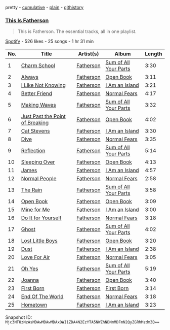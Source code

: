 pretty - [cumulative](/playlists/cumulative/37i9dQZF1DZ06evO4wEnux.md) - [plain](/playlists/plain/37i9dQZF1DZ06evO4wEnux) - [githistory](https://github.githistory.xyz/mackorone/spotify-playlist-archive/blob/main/playlists/plain/37i9dQZF1DZ06evO4wEnux)

### [This Is Fatherson](https://open.spotify.com/playlist/37i9dQZF1DZ06evO4wEnux)

> This is Fatherson\. The essential tracks, all in one playlist.

[Spotify](https://open.spotify.com/user/spotify) - 526 likes - 25 songs - 1 hr 31 min

| No. | Title | Artist(s) | Album | Length |
|---|---|---|---|---|
| 1 | [Charm School](https://open.spotify.com/track/5J1RjqttTtHcMimE4C1RZn) | [Fatherson](https://open.spotify.com/artist/7DRjM0vtwvKxZYnd9mPaP9) | [Sum of All Your Parts](https://open.spotify.com/album/6yjT3AybiPKnRbwgaPMsV2) | 3:30 |
| 2 | [Always](https://open.spotify.com/track/7ARF5nMaEIwAvGNoY5V5DT) | [Fatherson](https://open.spotify.com/artist/7DRjM0vtwvKxZYnd9mPaP9) | [Open Book](https://open.spotify.com/album/3QtRa1ioVt6XegDsxMK8MH) | 3:11 |
| 3 | [I Like Not Knowing](https://open.spotify.com/track/4fX5Tn7EGAuyYIk2VUaQER) | [Fatherson](https://open.spotify.com/artist/7DRjM0vtwvKxZYnd9mPaP9) | [I Am an Island](https://open.spotify.com/album/2kzFBi9sWI8FJYBKP2PK4O) | 3:21 |
| 4 | [Better Friend](https://open.spotify.com/track/0NVQtZQNg1m8uNE5NIKDaG) | [Fatherson](https://open.spotify.com/artist/7DRjM0vtwvKxZYnd9mPaP9) | [Normal Fears](https://open.spotify.com/album/5sHW13VMI7aWGPgKM5KaJB) | 4:17 |
| 5 | [Making Waves](https://open.spotify.com/track/3m56AGXgBIaVGbGO1MJx5T) | [Fatherson](https://open.spotify.com/artist/7DRjM0vtwvKxZYnd9mPaP9) | [Sum of All Your Parts](https://open.spotify.com/album/6yjT3AybiPKnRbwgaPMsV2) | 3:32 |
| 6 | [Just Past the Point of Breaking](https://open.spotify.com/track/43AD5Zw1Nc4ksgbR9vLGUl) | [Fatherson](https://open.spotify.com/artist/7DRjM0vtwvKxZYnd9mPaP9) | [Open Book](https://open.spotify.com/album/3QtRa1ioVt6XegDsxMK8MH) | 4:02 |
| 7 | [Cat Stevens](https://open.spotify.com/track/42oEICWlSD1QMx2LMyHS9o) | [Fatherson](https://open.spotify.com/artist/7DRjM0vtwvKxZYnd9mPaP9) | [I Am an Island](https://open.spotify.com/album/2kzFBi9sWI8FJYBKP2PK4O) | 3:30 |
| 8 | [Dive](https://open.spotify.com/track/0AiEk76GizsvBs4Qqribjl) | [Fatherson](https://open.spotify.com/artist/7DRjM0vtwvKxZYnd9mPaP9) | [Normal Fears](https://open.spotify.com/album/5sHW13VMI7aWGPgKM5KaJB) | 3:35 |
| 9 | [Reflection](https://open.spotify.com/track/7Jf9Lpz4MWXDMRVj2CUv0l) | [Fatherson](https://open.spotify.com/artist/7DRjM0vtwvKxZYnd9mPaP9) | [Sum of All Your Parts](https://open.spotify.com/album/6yjT3AybiPKnRbwgaPMsV2) | 5:14 |
| 10 | [Sleeping Over](https://open.spotify.com/track/52tMVWCZGC9hiQ4CZgdm3y) | [Fatherson](https://open.spotify.com/artist/7DRjM0vtwvKxZYnd9mPaP9) | [Open Book](https://open.spotify.com/album/3QtRa1ioVt6XegDsxMK8MH) | 4:13 |
| 11 | [James](https://open.spotify.com/track/2gyUKRywqkiAVP0X3rUj2b) | [Fatherson](https://open.spotify.com/artist/7DRjM0vtwvKxZYnd9mPaP9) | [I Am an Island](https://open.spotify.com/album/2kzFBi9sWI8FJYBKP2PK4O) | 4:57 |
| 12 | [Normal People](https://open.spotify.com/track/1AdWwPqoPgaC7Ax2rdR1ij) | [Fatherson](https://open.spotify.com/artist/7DRjM0vtwvKxZYnd9mPaP9) | [Normal Fears](https://open.spotify.com/album/5sHW13VMI7aWGPgKM5KaJB) | 2:58 |
| 13 | [The Rain](https://open.spotify.com/track/5TJXQHPvQpcYssuFnL8hy8) | [Fatherson](https://open.spotify.com/artist/7DRjM0vtwvKxZYnd9mPaP9) | [Sum of All Your Parts](https://open.spotify.com/album/6yjT3AybiPKnRbwgaPMsV2) | 3:58 |
| 14 | [Open Book](https://open.spotify.com/track/2sfZAt7R4teT1vyWtikkTR) | [Fatherson](https://open.spotify.com/artist/7DRjM0vtwvKxZYnd9mPaP9) | [Open Book](https://open.spotify.com/album/3QtRa1ioVt6XegDsxMK8MH) | 3:09 |
| 15 | [Mine for Me](https://open.spotify.com/track/34ibYVScp6xv9YmBvI4r99) | [Fatherson](https://open.spotify.com/artist/7DRjM0vtwvKxZYnd9mPaP9) | [I Am an Island](https://open.spotify.com/album/2kzFBi9sWI8FJYBKP2PK4O) | 3:00 |
| 16 | [Do It for Yourself](https://open.spotify.com/track/4nqvfPLOhsKuKOWLlpWpHO) | [Fatherson](https://open.spotify.com/artist/7DRjM0vtwvKxZYnd9mPaP9) | [Normal Fears](https://open.spotify.com/album/5sHW13VMI7aWGPgKM5KaJB) | 3:18 |
| 17 | [Ghost](https://open.spotify.com/track/7jgWtz8BD3dZBLBnKtsu63) | [Fatherson](https://open.spotify.com/artist/7DRjM0vtwvKxZYnd9mPaP9) | [Sum of All Your Parts](https://open.spotify.com/album/6yjT3AybiPKnRbwgaPMsV2) | 4:02 |
| 18 | [Lost Little Boys](https://open.spotify.com/track/69QIoEBfch6iEtiU2w6ztR) | [Fatherson](https://open.spotify.com/artist/7DRjM0vtwvKxZYnd9mPaP9) | [Open Book](https://open.spotify.com/album/3QtRa1ioVt6XegDsxMK8MH) | 3:20 |
| 19 | [Dust](https://open.spotify.com/track/1GJOD1hL174nX6mdaLXeSs) | [Fatherson](https://open.spotify.com/artist/7DRjM0vtwvKxZYnd9mPaP9) | [I Am an Island](https://open.spotify.com/album/2kzFBi9sWI8FJYBKP2PK4O) | 2:38 |
| 20 | [Love For Air](https://open.spotify.com/track/0g2yvHffU81zq8kENgILCZ) | [Fatherson](https://open.spotify.com/artist/7DRjM0vtwvKxZYnd9mPaP9) | [Normal Fears](https://open.spotify.com/album/5sHW13VMI7aWGPgKM5KaJB) | 3:05 |
| 21 | [Oh Yes](https://open.spotify.com/track/6zK1NS9Mgik6BKycYDFRFs) | [Fatherson](https://open.spotify.com/artist/7DRjM0vtwvKxZYnd9mPaP9) | [Sum of All Your Parts](https://open.spotify.com/album/6yjT3AybiPKnRbwgaPMsV2) | 5:19 |
| 22 | [Joanna](https://open.spotify.com/track/3ba6RDNSJ1bJHTgme6QtIs) | [Fatherson](https://open.spotify.com/artist/7DRjM0vtwvKxZYnd9mPaP9) | [Open Book](https://open.spotify.com/album/3QtRa1ioVt6XegDsxMK8MH) | 3:40 |
| 23 | [First Born](https://open.spotify.com/track/4KFP54wZ8L6y4X2RjB3W0m) | [Fatherson](https://open.spotify.com/artist/7DRjM0vtwvKxZYnd9mPaP9) | [First Born](https://open.spotify.com/album/7yVWgWtRl7CrJsihQ3fi66) | 3:14 |
| 24 | [End Of The World](https://open.spotify.com/track/2MZyaYM9njg7EYYBVvy59N) | [Fatherson](https://open.spotify.com/artist/7DRjM0vtwvKxZYnd9mPaP9) | [Normal Fears](https://open.spotify.com/album/5sHW13VMI7aWGPgKM5KaJB) | 3:18 |
| 25 | [Hometown](https://open.spotify.com/track/5efUl9eBORs9HtkA3M8FRZ) | [Fatherson](https://open.spotify.com/artist/7DRjM0vtwvKxZYnd9mPaP9) | [I Am an Island](https://open.spotify.com/album/2kzFBi9sWI8FJYBKP2PK4O) | 3:23 |

Snapshot ID: `Mjc3NTUzNzAsMDAwMDAwMDAxOWI1ZDA4N2EzYTA5NWZhNDNmMDFmN2QyZGRhMzdmZQ==`
